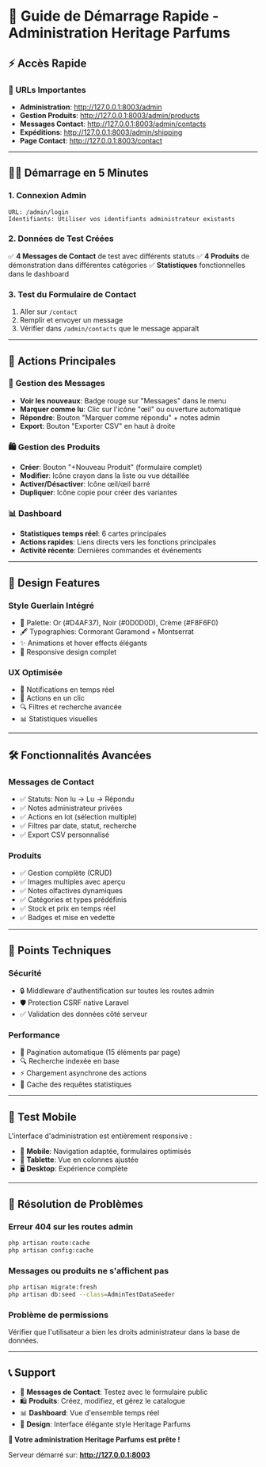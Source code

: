 # 🚀 Guide de Démarrage Rapide - Administration Heritage Parfums

## ⚡ Accès Rapide

### 🔗 URLs Importantes
- **Administration**: http://127.0.0.1:8003/admin
- **Gestion Produits**: http://127.0.0.1:8003/admin/products
- **Messages Contact**: http://127.0.0.1:8003/admin/contacts
- **Expéditions**: http://127.0.0.1:8003/admin/shipping
- **Page Contact**: http://127.0.0.1:8003/contact

---

## 🏃‍♂️ Démarrage en 5 Minutes

### 1. **Connexion Admin**
```
URL: /admin/login
Identifiants: Utiliser vos identifiants administrateur existants
```

### 2. **Données de Test Créées**
✅ **4 Messages de Contact** de test avec différents statuts
✅ **4 Produits** de démonstration dans différentes catégories
✅ **Statistiques** fonctionnelles dans le dashboard

### 3. **Test du Formulaire de Contact**
1. Aller sur `/contact`
2. Remplir et envoyer un message
3. Vérifier dans `/admin/contacts` que le message apparaît

---

## 🎯 Actions Principales

### 📧 **Gestion des Messages**
- **Voir les nouveaux**: Badge rouge sur "Messages" dans le menu
- **Marquer comme lu**: Clic sur l'icône "œil" ou ouverture automatique
- **Répondre**: Bouton "Marquer comme répondu" + notes admin
- **Export**: Bouton "Exporter CSV" en haut à droite

### 🛍️ **Gestion des Produits**
- **Créer**: Bouton "+Nouveau Produit" (formulaire complet)
- **Modifier**: Icône crayon dans la liste ou vue détaillée
- **Activer/Désactiver**: Icône œil/œil barré
- **Dupliquer**: Icône copie pour créer des variantes

### 📊 **Dashboard**
- **Statistiques temps réel**: 6 cartes principales
- **Actions rapides**: Liens directs vers les fonctions principales
- **Activité récente**: Dernières commandes et événements

---

## 🎨 Design Features

### **Style Guerlain Intégré**
- 🎨 Palette: Or (#D4AF37), Noir (#0D0D0D), Crème (#F8F6F0)
- 🖋️ Typographies: Cormorant Garamond + Montserrat
- ✨ Animations et hover effects élégants
- 📱 Responsive design complet

### **UX Optimisée**
- 🔔 Notifications en temps réel
- 🎯 Actions en un clic
- 🔍 Filtres et recherche avancée
- 📊 Statistiques visuelles

---

## 🛠️ Fonctionnalités Avancées

### **Messages de Contact**
- ✅ Statuts: Non lu → Lu → Répondu
- ✅ Notes administrateur privées
- ✅ Actions en lot (sélection multiple)
- ✅ Filtres par date, statut, recherche
- ✅ Export CSV personnalisé

### **Produits**
- ✅ Gestion complète (CRUD)
- ✅ Images multiples avec aperçu
- ✅ Notes olfactives dynamiques
- ✅ Catégories et types prédéfinis
- ✅ Stock et prix en temps réel
- ✅ Badges et mise en vedette

---

## 🔧 Points Techniques

### **Sécurité**
- 🔒 Middleware d'authentification sur toutes les routes admin
- 🛡️ Protection CSRF native Laravel
- ✅ Validation des données côté serveur

### **Performance**
- 📄 Pagination automatique (15 éléments par page)
- 🔍 Recherche indexée en base
- ⚡ Chargement asynchrone des actions
- 💾 Cache des requêtes statistiques

---

## 📱 Test Mobile

L'interface d'administration est entièrement responsive :
- 📱 **Mobile**: Navigation adaptée, formulaires optimisés
- 📧 **Tablette**: Vue en colonnes ajustée
- 🖥️ **Desktop**: Expérience complète

---

## 🚨 Résolution de Problèmes

### **Erreur 404 sur les routes admin**
```bash
php artisan route:cache
php artisan config:cache
```

### **Messages ou produits ne s'affichent pas**
```bash
php artisan migrate:fresh
php artisan db:seed --class=AdminTestDataSeeder
```

### **Problème de permissions**
Vérifier que l'utilisateur a bien les droits administrateur dans la base de données.

---

## 📞 Support

- 📧 **Messages de Contact**: Testez avec le formulaire public
- 🛍️ **Produits**: Créez, modifiez, et gérez le catalogue
- 📊 **Dashboard**: Vue d'ensemble temps réel
- 🎨 **Design**: Interface élégante style Heritage Parfums

**🌹 Votre administration Heritage Parfums est prête !**

Serveur démarré sur: **http://127.0.0.1:8003**
